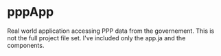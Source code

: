 # pppApp
Real world application accessing PPP data from the governement.
This is not the full project file set. I've included only the app.ja and the components.
